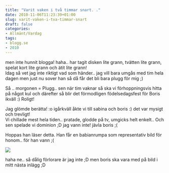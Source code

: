 ```yaml
---
title: "Varit vaken i två timmar snart. ."
date: 2010-11-06T11:23:39+01:00
slug: varit-vaken-i-tva-timmar-snart
draft: false
categories:
- Allmänt/Vardag
tags:
- blogg.se
- 2010
---
```

men inte hunnit blogga! haha.. har tagit disken lite grann, tvätten lite grann, spelat kort lite grann och ätit lite grann!  
Idag så vet jag inte riktigt vad som händer.. jag vill bara umgås med tim hela dagen men just nu sover han så då får det bli bara plugg för mig ;)  
  
Så .. morgonen = Plugg.. sen när tim vaknar så ska vi förhoppningsvis hitta på något kul och därefter så blir det förmodligen födelsedagsfest för Boris ikväll :) Roligt!  
  
Jag glömde berätta! :o igårkväll åkte vi till sabina och boris :) det var mysigt och trevligt!  
Vi chillade mest hela tiden.. pratade, glodde på tv, umgicks helt enkelt.. Och sen spelade vi dominion ;D jag vann inte! jävla boris ;(  
  
Hoppas han läser detta. Han får en babianrumpa som representativ bild för honom.. för han vann ;(  
  
![](/assets/images/blogg.se/dsc05574_115780459.jpg)  
  
  
  
haha ne.. så dålig förlorare är jag inte ;D men boris ska vara med på bild i mitt nästa inlägg ;D
